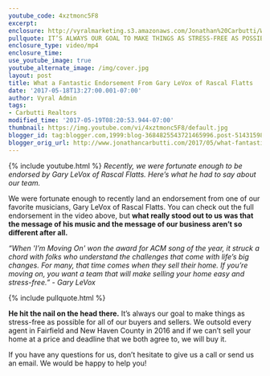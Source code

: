 ```yaml
---
youtube_code: 4xztmonc5F8
excerpt:
enclosure: http://vyralmarketing.s3.amazonaws.com/Jonathan%20Carbutti/What%20a%20Fantastic%20Endorsement%20from%20Gary%20LeVox%20of%20Rascal%20Flatts.mp4
pullquote: IT’S ALWAYS OUR GOAL TO MAKE THINGS AS STRESS-FREE AS POSSIBLE.
enclosure_type: video/mp4
enclosure_time:
use_youtube_image: true
youtube_alternate_image: /img/cover.jpg
layout: post
title: What a Fantastic Endorsement From Gary LeVox of Rascal Flatts
date: '2017-05-18T13:27:00.001-07:00'
author: Vyral Admin
tags:
- Carbutti Realtors
modified_time: '2017-05-19T08:20:53.944-07:00'
thumbnail: https://img.youtube.com/vi/4xztmonc5F8/default.jpg
blogger_id: tag:blogger.com,1999:blog-3684825543721465996.post-5143159868300728
blogger_orig_url: http://www.jonathancarbutti.com/2017/05/what-fantastic-endorsement-from-gary.html
---
```

{% include youtube.html %}
*Recently, we were fortunate enough to be endorsed by Gary LeVox of Rascal Flatts. Here’s what he had to say about our team.*

We were fortunate enough to recently land an endorsement from one of our favorite musicians, Gary LeVox of Rascal Flatts. You can check out the full endorsement in the video above, but **what really stood out to us was that the message of his music and the message of our business aren’t so different after all.**

*“When 'I’m Moving On' won the award for ACM song of the year, it struck a chord with folks who understand the challenges that come with life’s big changes. For many, that time comes when they sell their home. If you’re moving on, you want a team that will make selling your home easy and stress-free.” - Gary LeVox*

{% include pullquote.html %}

**He hit the nail on the head there.** It’s always our goal to make things as stress-free as possible for all of our buyers and sellers. We outsold every agent in Fairfield and New Haven County in 2016 and if we can’t sell your home at a price and deadline that we both agree to, we will buy it.

If you have any questions for us, don’t hesitate to give us a call or send us an email. We would be happy to help you!
